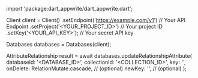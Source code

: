 import 'package:dart_appwrite/dart_appwrite.dart';

Client client = Client()
    .setEndpoint('https://example.com/v1') // Your API Endpoint
    .setProject('<YOUR_PROJECT_ID>') // Your project ID
    .setKey('<YOUR_API_KEY>'); // Your secret API key

Databases databases = Databases(client);

AttributeRelationship result = await databases.updateRelationshipAttribute(
    databaseId: '<DATABASE_ID>',
    collectionId: '<COLLECTION_ID>',
    key: '',
    onDelete: RelationMutate.cascade, // (optional)
    newKey: '', // (optional)
);
